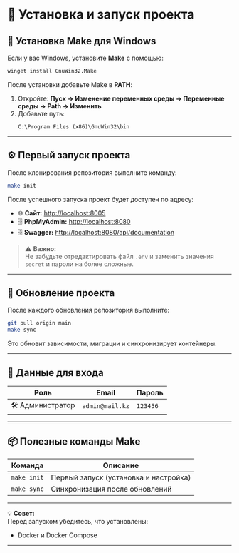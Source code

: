 # 🚀 Установка и запуск проекта

## 🧩 Установка Make для Windows

Если у вас Windows, установите **Make** с помощью:
```bash
winget install GnuWin32.Make
```

После установки добавьте Make в **PATH**:

1. Откройте: **Пуск → Изменение переменных среды → Переменные среды → Path → Изменить**
2. Добавьте путь:
   ```
   C:\Program Files (x86)\GnuWin32\bin
   ```

---

## ⚙️ Первый запуск проекта

После клонирования репозитория выполните команду:
```bash
make init
```

После успешного запуска проект будет доступен по адресу:

- 🌐 **Сайт:** [http://localhost:8005](http://localhost:8005)  
- 🗄️ **PhpMyAdmin:** [http://localhost:8080](http://localhost:8080)
- 🗄️ **Swagger:** [http://localhost:8080/api/documentation](http://localhost:8080/api/documentation)

> ⚠️ **Важно:**  
> Не забудьте отредактировать файл `.env` и заменить значения `secret` и пароли на более сложные.

---

## 🔄 Обновление проекта

После каждого обновления репозитория выполните:

```bash
git pull origin main
make sync
```

Это обновит зависимости, миграции и синхронизирует контейнеры.

---

## 👤 Данные для входа

| Роль   | Email           | Пароль  |
|--------|-----------------|----------|
| 🛠️ Администратор | `admin@mail.kz` | `123456` |

---

## 📦 Полезные команды Make

| Команда         | Описание                                  |
|-----------------|-------------------------------------------|
| `make init`     | Первый запуск (установка и настройка)     |
| `make sync`     | Синхронизация после обновлений            |

---

💡 **Совет:**  
Перед запуском убедитесь, что установлены:
- Docker и Docker Compose  
---
